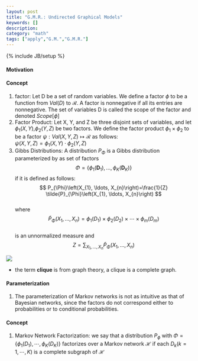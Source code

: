 ```yaml
---
layout: post
title: "G.M.R.: Undirected Graphical Models"
keywords: [] 
description: 
category: "math"
tags: ["apply","G.M.","G.M.R."]
---
```

{% include JB/setup %}

#### Motivation
#### Concept 
1. factor: Let D be a set of random variables. We define a factor $\phi$ to be a
function from $Val(D)$ to $\mathcal{R}$. A factor is nonnegative if all its
entries are nonnegative. The set of variables D is called the scope of the
factor and denoted $Scope[\phi]$
2. Factor Product:  Let X, Y, and Z be three disjoint sets of variables, and let $\phi_1 (X,Y)$,$\phi_2 (Y,Z)$ be
two factors. We define the factor product $\phi_1 \times \phi_2$ to be a factor
$\psi : Val(X,Y,Z) \mapsto \mathcal{R}$ as follows: <br />
$\psi (X,Y,Z)=\phi_1 (X,Y)\cdot \phi_2 (Y,Z)$ <br />
3. Gibbs Distributions: A distribution $P_{\Phi}$ is a Gibbs distribution
   parameterized by as set of factors 
   $$
   \Phi=\left\{\phi_{1}\left(\boldsymbol{D}_{1}\right), \ldots,
   \phi_{K}\left(\boldsymbol{D}_{K}\right)\right\}
   $$ if it is defined as follows: <br />
   $$
   P_{\Phi}\left(X_{1}, \ldots, X_{n}\right)=\frac{1}{Z}
   \tilde{P}_{\Phi}\left(X_{1}, \ldots, X_{n}\right)
   $$ <br />
   where <br />
   $$
   \tilde{P}_{\Phi}\left(X_{1}, \ldots, X_{n}\right)=\phi_{1}\left(D_{1}\right)
   \times \phi_{2}\left(D_{2}\right) \times \cdots \times
   \phi_{m}\left(D_{m}\right)
   $$ <br />
   is an unnormalized measure and <br />
   $$
   Z=\sum_{X_{1}, \ldots, X_{n}} \tilde{P}_{\Phi}\left(X_{1}, \ldots,
   X_{n}\right)
   $$
 
<img
src="{{IMAGE_PATH}}/math-apply-probabilistic-graphical-models-representation-undirected-graphical-models.png">

- the term **clique** is from graph theory, a clique is a complete graph.

#### Parameterization
1. The parameterization of Markov networks is not as intuitive as that of
   Bayesian networks, since the factors do not correspond either to
   probabilities or to conditional probabilities.

#### Concept
1. Markov Network Factorization: we say that a distribution $P_{\phi}$ with 
$\Phi = \{ \phi_1 (D_1),\cdots,\phi_K (D_K)\}$ factorizes over a Markov network $\mathcal{H}$
if each $D_k (k=1,\cdots,K)$ is a complete subgraph of $\mathcal{H}$



